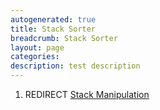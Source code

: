 ```yaml
---
autogenerated: true
title: Stack Sorter
breadcrumb: Stack Sorter
layout: page
categories: 
description: test description
---
```


1.  REDIRECT [Stack Manipulation](Stack_Manipulation)
